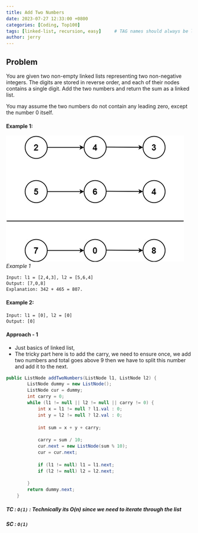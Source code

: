 ```yaml
---
title: Add Two Numbers
date: 2023-07-27 12:33:00 +0800
categories: [Coding, Top100]
tags: [linked-list, recursion, easy]     # TAG names should always be lowercase
author: jerry
---
```


## Problem
You are given two non-empty linked lists representing two non-negative integers. The digits are stored in reverse order, and each of their nodes contains a single digit. Add the two numbers and return the sum as a linked list.

You may assume the two numbers do not contain any leading zero, except the number 0 itself.

#### Example 1:
![Add two numbers.png](/assets/img/add_two_numbers.png)
_Example 1_
```
Input: l1 = [2,4,3], l2 = [5,6,4]
Output: [7,0,8]
Explanation: 342 + 465 = 807.
```
#### Example 2:
```
Input: l1 = [0], l2 = [0]
Output: [0]
```

#### Approach - 1 

- Just basics of linked list,
- The tricky part here is to add the carry, we need to ensure once, we add two numbers and total goes above 9 then we have to split this number and add it to the next. 

```java
public ListNode addTwoNumbers(ListNode l1, ListNode l2) {
        ListNode dummy = new ListNode();
        ListNode cur = dummy;
        int carry = 0;
        while (l1 != null || l2 != null || carry != 0) {
            int x = l1 != null ? l1.val : 0;
            int y = l2 != null ? l2.val : 0;

            int sum = x + y + carry;

            carry = sum / 10;
            cur.next = new ListNode(sum % 10);
            cur = cur.next;

            if (l1 != null) l1 = l1.next;
            if (l2 != null) l2 = l2.next;

        }
        return dummy.next;
    }
```

##### TC : `O(1)` : Technically its O(n) since we need to iterate through the list
##### SC : `O(1)`
